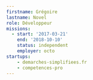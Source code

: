 ```yaml
---
firstname: Grégoire
lastname: Novel
role: Développeur
missions:
  - start: '2017-03-21'
    end: '2018-10-10'
    status: independent
    employer: octo
startups:
    - demarches-simplifiees.fr
    - competences-pro
---
```

